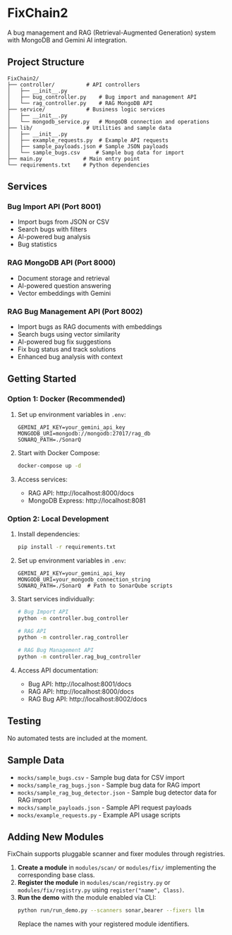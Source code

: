 # FixChain2

A bug management and RAG (Retrieval-Augmented Generation) system with MongoDB and Gemini AI integration.

## Project Structure

```
FixChain2/
├── controller/          # API controllers
│   ├── __init__.py
│   ├── bug_controller.py    # Bug import and management API
│   └── rag_controller.py    # RAG MongoDB API
├── service/             # Business logic services
│   ├── __init__.py
│   └── mongodb_service.py   # MongoDB connection and operations
├── lib/                 # Utilities and sample data
│   ├── __init__.py
│   ├── example_requests.py  # Example API requests
│   ├── sample_payloads.json # Sample JSON payloads
│   └── sample_bugs.csv     # Sample bug data for import
├── main.py             # Main entry point
└── requirements.txt    # Python dependencies
```

## Services

### Bug Import API (Port 8001)
- Import bugs from JSON or CSV
- Search bugs with filters
- AI-powered bug analysis
- Bug statistics

### RAG MongoDB API (Port 8000)
- Document storage and retrieval
- AI-powered question answering
- Vector embeddings with Gemini

### RAG Bug Management API (Port 8002)
- Import bugs as RAG documents with embeddings
- Search bugs using vector similarity
- AI-powered bug fix suggestions
- Fix bug status and track solutions
- Enhanced bug analysis with context

## Getting Started

### Option 1: Docker (Recommended)

1. Set up environment variables in `.env`:
   ```
   GEMINI_API_KEY=your_gemini_api_key
   MONGODB_URI=mongodb://mongodb:27017/rag_db
   SONARQ_PATH=./SonarQ
   ```

2. Start with Docker Compose:
   ```bash
   docker-compose up -d
   ```

3. Access services:
   - RAG API: http://localhost:8000/docs
   - MongoDB Express: http://localhost:8081

### Option 2: Local Development

1. Install dependencies:
   ```bash
   pip install -r requirements.txt
   ```

2. Set up environment variables in `.env`:
   ```
   GEMINI_API_KEY=your_gemini_api_key
   MONGODB_URI=your_mongodb_connection_string
   SONARQ_PATH=./SonarQ  # Path to SonarQube scripts
   ```

3. Start services individually:
   ```bash
   # Bug Import API
   python -m controller.bug_controller
   
   # RAG API
   python -m controller.rag_controller
   
   # RAG Bug Management API
   python -m controller.rag_bug_controller
   ```

4. Access API documentation:
   - Bug API: http://localhost:8001/docs
   - RAG API: http://localhost:8000/docs
   - RAG Bug API: http://localhost:8002/docs

## Testing

No automated tests are included at the moment.

## Sample Data

- `mocks/sample_bugs.csv` - Sample bug data for CSV import
- `mocks/sample_rag_bugs.json` - Sample bug data for RAG import
- `mocks/sample_rag_bug_detector.json` - Sample bug detector data for RAG import
- `mocks/sample_payloads.json` - Sample API request payloads
- `mocks/example_requests.py` - Example API usage scripts

## Adding New Modules

FixChain supports pluggable scanner and fixer modules through registries.

1. **Create a module** in `modules/scan/` or `modules/fix/` implementing the
   corresponding base class.
2. **Register the module** in `modules/scan/registry.py` or
   `modules/fix/registry.py` using `register("name", Class)`.
3. **Run the demo** with the module enabled via CLI:
   ```bash
   python run/run_demo.py --scanners sonar,bearer --fixers llm
   ```
   Replace the names with your registered module identifiers.


